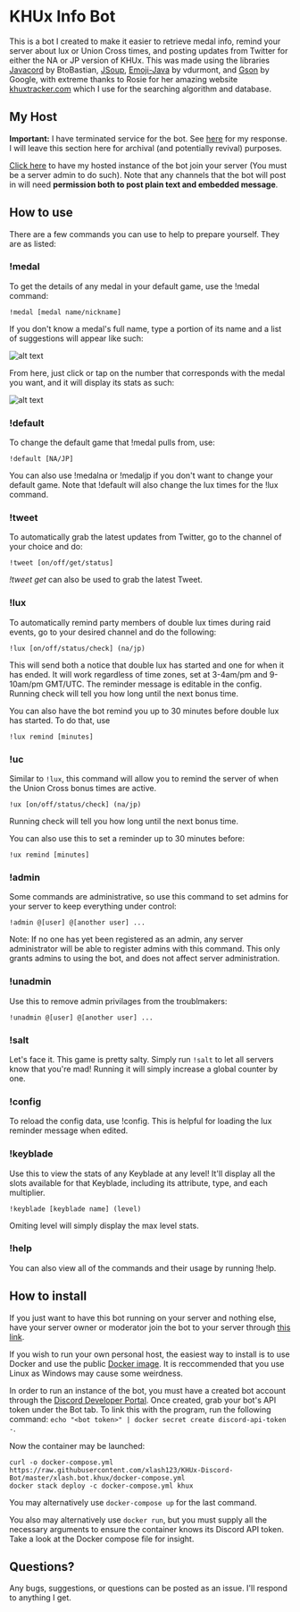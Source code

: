 # KHUx Info Bot

This is a bot I created to make it easier to retrieve medal info, remind your server about lux or Union Cross times, and posting updates from Twitter for either the NA or JP version of KHUx. This was made using the libraries [Javacord](https://github.com/BtoBastian/Javacord/) by BtoBastian, [JSoup](https://jsoup.org/), [Emoji-Java](https://github.com/vdurmont/emoji-java) by vdurmont, and [Gson](https://github.com/google/gson) by Google, with extreme thanks to Rosie for her amazing website [khuxtracker.com](http://khuxtracker.com/) which I use for the searching algorithm and database.

## My Host
**Important:** I have terminated service for the bot. See [here](https://github.com/xlash123/KHUx-Discord-Bot/issues/46#issuecomment-660675398) for my response. I will leave this section here for archival (and potentially revival) purposes.

[Click here](https://discordapp.com/oauth2/authorize?client_id=300117950457708560&scope=bot&permissions=0) to have my hosted instance of the bot join your server (You must be a server admin to do such). Note that any channels that the bot will post in will need **permission both to post plain text and embedded message**.

## How to use

There are a few commands you can use to help to prepare yourself. They are as listed:
### !medal
To get the details of any medal in your default game, use the !medal command:

`!medal [medal name/nickname]`

If you don't know a medal's full name, type a portion of its name and a list of suggestions will appear like such:

![alt text](https://i.imgur.com/LRt9Dg1.png)

From here, just click or tap on the number that corresponds with the medal you want, and it will display its stats as such:

![alt text](https://i.imgur.com/7W6Y8ur.png)

### !default
To change the default game that !medal pulls from, use:

`!default [NA/JP]`

You can also use !medalna or !medaljp if you don't want to change your default game. Note that !default will also change the lux times for the !lux command.

### !tweet
To automatically grab the latest updates from Twitter, go to the channel of your choice and do:

`!tweet [on/off/get/status]`

*!tweet get* can also be used to grab the latest Tweet.

### !lux
To automatically remind party members of double lux times during raid events, go to your desired channel and do the following:

`!lux [on/off/status/check] (na/jp)`

This will send both a notice that double lux has started and one for when it has ended. It will work regardless of time zones, set at 3-4am/pm and 9-10am/pm GMT/UTC. The reminder message is editable in the config. Running check will tell you how long until the next bonus time.

You can also have the bot remind you up to 30 minutes before double lux has started. To do that, use

`!lux remind [minutes]`

### !uc
Similar to `!lux`, this command will allow you to remind the server of when the Union Cross bonus times are active.

`!ux [on/off/status/check] (na/jp)`

Running check will tell you how long until the next bonus time.

You can also use this to set a reminder up to 30 minutes before:

`!ux remind [minutes]`

### !admin
Some commands are administrative, so use this command to set admins for your server to keep everything under control:

`!admin @[user] @[another user] ...`

Note: If no one has yet been registered as an admin, any server administrator will be able to register admins with this command. This only grants admins to using the bot, and does not affect server administration.

### !unadmin
Use this to remove admin privilages from the troublmakers:

`!unadmin @[user] @[another user] ...`

### !salt
Let's face it. This game is pretty salty. Simply run `!salt` to let all servers know that you're mad! Running it will simply increase a global counter by one.

### !config
To reload the config data, use !config. This is helpful for loading the lux reminder message when edited.

### !keyblade
Use this to view the stats of any Keyblade at any level! It'll display all the slots available for that Keyblade, including its attribute, type, and each multiplier.

`!keyblade [keyblade name] (level)`

Omiting level will simply display the max level stats.

### !help
You can also view all of the commands and their usage by running !help.

## How to install
If you just want to have this bot running on your server and nothing else, have your server owner or moderator join the bot to your server through [this link](https://discordapp.com/oauth2/authorize?client_id=300117950457708560&scope=bot&permissions=0).

If you wish to run your own personal host, the easiest way to install is to use Docker and use the public [Docker image](https://hub.docker.com/repository/docker/xlash123/khux-bot). It is reccommended that you use Linux as Windows may cause some weirdness.

In order to run an instance of the bot, you must have a created bot account through the [Discord Developer Portal](https://discordapp.com/developers). Once created, grab your bot's API token under the Bot tab. To link this with the program, run the following command: `echo "<bot token>" | docker secret create discord-api-token -`.

Now the container may be launched:
```
curl -o docker-compose.yml https://raw.githubusercontent.com/xlash123/KHUx-Discord-Bot/master/xlash.bot.khux/docker-compose.yml
docker stack deploy -c docker-compose.yml khux
```
You may alternatively use `docker-compose up` for the last command.

You also may alternatively use `docker run`, but you must supply all the necessary arguments to ensure the container knows its Discord API token. Take a look at the Docker compose file for insight.
## Questions?

Any bugs, suggestions, or questions can be posted as an issue. I'll respond to anything I get.
